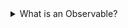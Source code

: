 <details>

<summary>What is an Observable?</summary>

The Observable is central to the Rx pattern and RxJS.

Observables are lazy collections (sets) of multiple values over time.

The fact that Observables are sets is really what makes them powerful!

In category theory and functional programming we hear terms like monad, monoid, etc. (Mostly when people are just trying to sound smart). But, both of these are just sets with certain props/methods.

Brilliant mathematicians have come up with all these awesome things that we can do with sets
  * map
  * filter
  * combine
  * flatten
  * etc

Based on two patterns:

**Iterator**

```
class Iterator {
  cursor: number;
  array: any[];

  constructor(arr: any[]) {
    this.cursor = 0;
    this.array = arr;
  }

  next() {
    while (this.hasNext()) {
      const value = this.array[this.cursor++];
      return value;
    }
  }

  hasNext(): boolean {
    const current = this.cursor;
    while (current < this.array.length) return true;
    return false;
  }
}

```

**Observer**

```
interface IListener {
  onNext: Function;
  onError: Function;
  onComplete: Function;
}

class Subject {
  private listeners: IListener[];

  constructor() {
    this.listeners = [];
  }

  add(listener: IListener): void {
    this.listeners.push(listener);
  }

  remove(listener: IListener): void {
    const index = this.listeners.indexOf(listener);
    this.listeners.splice(index, 1);
  }

  notify(evt: any): void {
    this.listeners.forEach(listener => listener.onNext(evt));
  }
}
```

An Observable emits its values in order — like an iterator — but instead of its consumers requesting the next value, the Observable *pushes* values to consumers as they become available. 

It has a similar role to the Producer’s in the Observer pattern: emitting values and pushing them to its listeners.

Push vs Pull is a key thing to understand when using observables.

Push and pull are two different ways that describe how a data producer communicates with the data consumer.

**Pull**

When pulling, the data consumer decides when it get’s data from the data producer. The producer is unaware of when data will be delivered to the consumer.

Every javascript function uses the pull. The function is a Producer of data, and the code that calls the function is consuming it by “pulling” out a single return value from its call.

**Push**

When pushing, it works the other way around. 

The data producer decides when the consumer (the subscriber) gets the data.

Promises are the most common way of push in JavaScript today. 

A promise (the producer) delivers a resolved value to registered callbacks (the consumers), but unlike functions, it is the promise which is in charge of determining precisely when that value is *pushed* to the callbacks.

Observables are a new way of pushing data in JavaScript. An observable is a Producer of multiple values, *pushing* them to subscribers.	

</details>




